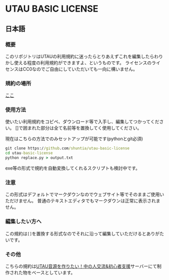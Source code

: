 # UTAU BASIC LICENSE

## 日本語

### 概要

このリポジトリはUTAUの利用規約に迷ったらとりあえずこれを編集したらわりかし使える程度の利用規約ができますよ、というものです。
ライセンスのライセンスはCC0なのでご自由にしていただいても一向に構いません。

### 規約の場所
[ここ](https://github.com/shuntia/utau-basic-license/blob/main/ja-basic.md)

### 使用方法

使いたい利用規約をコピペ、ダウンロード等で入手し、編集してつかってください。
[]で囲まれた部分は全て名前等を置換してく使用してください。

現在はこちらの方法でのみセットアップが可能です(pythonとgit必須)

```cmd
git clone https://github.com/shuntia/utau-basic-license
cd utau-basic-license
python replace.py > output.txt
```

exe等の形式で規約を自動変換してくれるスクリプトも検討中です。

### 注意

この形式はデフォルトでマークダウンなのでウェブサイト等でそのままご使用いただけません。
普通のテキストエディタでもマークダウンは正常に表示されません。

### 編集したい方へ

この規約は`[]`を置換する形式なのでそれに沿って編集していただけるとありがたいです。

### その他

こちらの規約は[UTAU音源を作りたい！中の人交流&初心者支援](https://discord.com/invite/wm87qFVpQB)サーバーにて制作された物をベースとしています。
